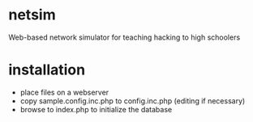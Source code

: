 # netsim
Web-based network simulator for teaching hacking to high schoolers

# installation
- place files on a webserver
- copy sample.config.inc.php to config.inc.php (editing if necessary)
- browse to index.php to initialize the database

